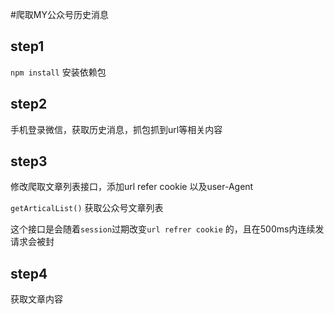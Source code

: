 #爬取MY公众号历史消息

## step1 
`npm install` 安装依赖包

## step2
手机登录微信，获取历史消息，抓包抓到url等相关内容

## step3 
修改爬取文章列表接口，添加url refer cookie 以及user-Agent

`getArticalList()` 获取公众号文章列表

这个接口是会随着`session`过期改变`url refrer cookie` 的，且在500ms内连续发请求会被封

## step4
获取文章内容


